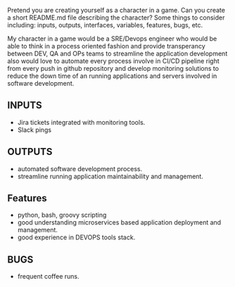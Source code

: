 Pretend you are creating yourself as a character in a game. Can you create a short README.md file describing the character? Some things to consider including: inputs, outputs, interfaces, variables, features, bugs, etc.


My character in a game would be a SRE/Devops engineer who would be able to think in a process oriented fashion and provide transperancy between DEV, QA and OPs teams to streamline the application development also would love to automate every process involve in CI/CD pipeline right from every push in github repository and develop monitoring solutions to 
reduce the down time of an running applications and servers involved in software development.

<h2> INPUTS </h2>

* Jira tickets integrated with monitoring tools.
* Slack pings

<h2> OUTPUTS </h2>

* automated software development process.
* streamline running application maintainability and management.

<h2> Features </h2>

* python, bash, groovy scripting
* good understanding microservices based application deployment and management.
* good experience in DEVOPS tools stack.

<h2> BUGS </h2>

* frequent coffee runs.

